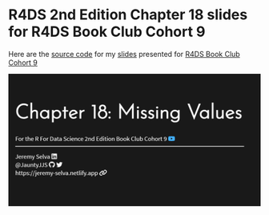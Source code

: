 # R4DS 2nd Edition Chapter 18 slides for R4DS Book Club Cohort 9

Here are the [source
code](https://github.com/JauntyJJS/r4ds-bookclub-cohort9-chapter18) for
my [slides](https://jauntyjjs.github.io/r4ds-bookclub-cohort9-chapter18)
presented for [R4DS Book Club Cohort
9](https://www.youtube.com/playlist?list=PL3x6DOfs2NGjVMs1NtbWu4s_ZgGhGKnrN)

![](share-card.png)
